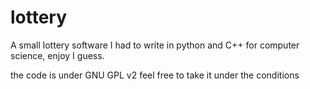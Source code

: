 # lottery
A small lottery software I had to write in python and C++ for computer science, enjoy I guess.

the code is under GNU GPL v2 feel free to take it under the conditions
